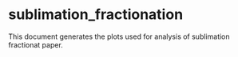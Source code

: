 # sublimation_fractionation

This document generates the plots used for analysis of sublimation fractionat paper.
